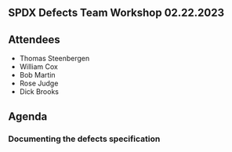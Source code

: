 ## SPDX Defects Team Workshop 02.22.2023

## Attendees
* Thomas Steenbergen
* William Cox
* Bob Martin
* Rose Judge
* Dick Brooks

## Agenda
### Documenting the defects specification
